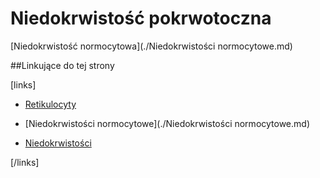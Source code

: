 # Niedokrwistość pokrwotoczna

[Niedokrwistość normocytowa](./Niedokrwistości normocytowe.md)



##Linkujące do tej strony

[links]

- [Retikulocyty](../../Badania/Laboratoryjne/Retikulocyty.md)

- [Niedokrwistości normocytowe](./Niedokrwistości normocytowe.md)

- [Niedokrwistości](./Niedokrwistości.md)


[/links]

